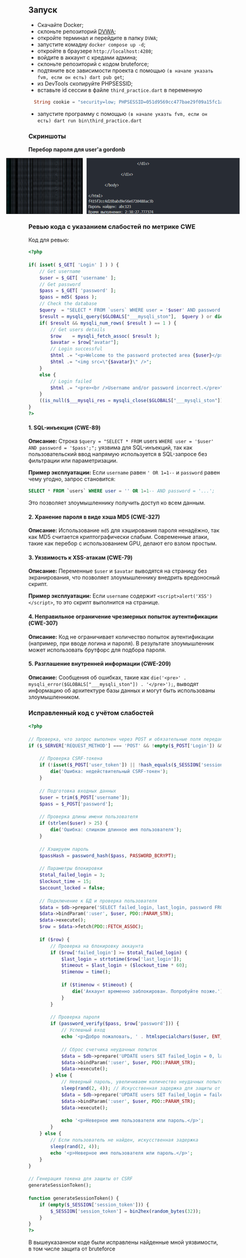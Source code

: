 ## Запуск
- Скачайте Docker;
- склоньте репозиторий [DVWA](https://github.com/digininja/DVWA);
- откройте терминал и перейдите в папку `DVWA`;
- запустите комадну `docker compose up -d`;
- откройте в браузере `http://localhost:4280`;
- войдите в аккаунт с кредами админа;
- склоньте репозиторий с кодом bruteforce;
- подтяните все зависимости проекта с помощью `(в начале указать fvm, если он есть) dart pub get`;
- из DevTools скопируйте PHPSESSID;
- вставьте id сессии в файле `third_practice.dart` в переменную 
```dart
  String cookie = "security=low; PHPSESSID=051d9569cc477bae29f09a15fc1a6ad3";
```
- запустите программу с помощью `(в начале указть fvm, если он есть) dart run bin\third_practice.dart`

### Скриншоты
**Перебор пароля для user'а gordonb**
<div  style="display: flex; justify-content: center;">
    <img src="images\bruteforce_process.png" alt="Screenshot 1" style="width: 200px; margin-right: 10px;">
    <img src="images\success.png" alt="Screenshot 2" style="width: 400px; margin-right: 10px;">
</div>

### Ревью кода с указанием слабостей по метрике CWE 

Код для ревью:
```php
<?php

if( isset( $_GET[ 'Login' ] ) ) {
	// Get username
	$user = $_GET[ 'username' ];
	// Get password
	$pass = $_GET[ 'password' ];
	$pass = md5( $pass );
	// Check the database
	$query  = "SELECT * FROM `users` WHERE user = '$user' AND password = '$pass';";
	$result = mysqli_query($GLOBALS["___mysqli_ston"],  $query ) or die( '<pre>' . ((is_object($GLOBALS["___mysqli_ston"])) ? mysqli_error($GLOBALS["___mysqli_ston"]) : (($___mysqli_res = mysqli_connect_error()) ? $___mysqli_res : false)) . '</pre>' );
	if( $result && mysqli_num_rows( $result ) == 1 ) {
		// Get users details
		$row    = mysqli_fetch_assoc( $result );
		$avatar = $row["avatar"];
		// Login successful
		$html .= "<p>Welcome to the password protected area {$user}</p>";
		$html .= "<img src=\"{$avatar}\" />";
	}
	else {
		// Login failed
		$html .= "<pre><br />Username and/or password incorrect.</pre>";
	}
	((is_null($___mysqli_res = mysqli_close($GLOBALS["___mysqli_ston"]))) ? false : $___mysqli_res);
}
?>
```


#### 1. **SQL-инъекция (CWE-89)**

**Описание:** Строка `$query = "SELECT * FROM` users `WHERE user = '$user' AND password = '$pass';";` уязвима для SQL-инъекций, так как пользовательский ввод напрямую используется в SQL-запросе без фильтрации или параметризации.

**Пример эксплуатации:** Если `username` равен `' OR 1=1--` и `password` равен чему угодно, запрос становится:

```sql
SELECT * FROM `users` WHERE user = '' OR 1=1-- AND password = '...';
```

Это позволяет злоумышленнику получить доступ ко всем данным.

#### 2. **Хранение пароля в виде хэша MD5 (CWE-327)**

**Описание:** Использование `md5` для хэширования пароля ненадёжно, так как MD5 считается криптографически слабым. Современные атаки, такие как перебор с использованием GPU, делают его взлом простым.

#### 3. **Уязвимость к XSS-атакам (CWE-79)**

**Описание:** Переменные `$user` и `$avatar` выводятся на страницу без экранирования, что позволяет злоумышленнику внедрить вредоносный скрипт.

**Пример эксплуатации:** Если `username` содержит `<script>alert('XSS')</script>`, то это скрипт выполнится на странице.

#### 4. **Неправильное ограничение чрезмерных попыток аутентификации (CWE-307)**

**Описание:** Код не ограничивает количество попыток аутентификации (например, при вводе логина и пароля). В результате злоумышленник может использовать брутфорс для подбора пароля.


#### 5. **Разглашение внутренней информации (CWE-209)**

**Описание:** Сообщения об ошибках, такие как `die('<pre>' . mysqli_error($GLOBALS["___mysqli_ston"]) . '</pre>');`, выводят информацию об архитектуре базы данных и могут быть использованы злоумышленником.

### Исправленный код с учётом слабостей
```php
<?php

// Проверка, что запрос выполнен через POST и обязательные поля переданы
if ($_SERVER['REQUEST_METHOD'] === 'POST' && !empty($_POST['Login']) && !empty($_POST['username']) && !empty($_POST['password'])) {
    
    // Проверка CSRF-токена
    if (!isset($_POST['user_token']) || !hash_equals($_SESSION['session_token'], $_POST['user_token'])) {
        die('Ошибка: недействительный CSRF-токен');
    }

    // Подготовка входных данных
    $user = trim($_POST['username']);
    $pass = $_POST['password'];

    // Проверка длины имени пользователя
    if (strlen($user) > 25) {
        die('Ошибка: слишком длинное имя пользователя');
    }

    // Хэшируем пароль
    $passHash = password_hash($pass, PASSWORD_BCRYPT);

    // Параметры блокировки
    $total_failed_login = 3; 
    $lockout_time = 15; 
    $account_locked = false; 

    // Подключение к БД и проверка пользователя
    $data = $db->prepare('SELECT failed_login, last_login, password FROM users WHERE user = :user LIMIT 1');
    $data->bindParam(':user', $user, PDO::PARAM_STR);
    $data->execute();
    $row = $data->fetch(PDO::FETCH_ASSOC);

    if ($row) {
        // Проверка на блокировку аккаунта
        if ($row['failed_login'] >= $total_failed_login) {
            $last_login = strtotime($row['last_login']);
            $timeout = $last_login + ($lockout_time * 60);
            $timenow = time();

            if ($timenow < $timeout) {
                die('Аккаунт временно заблокирован. Попробуйте позже.');
            }
        }

        // Проверка пароля
        if (password_verify($pass, $row['password'])) {
            // Успешный вход
            echo '<p>Добро пожаловать, ' . htmlspecialchars($user, ENT_QUOTES, 'UTF-8') . '!</p>';

            // Сброс счетчика неудачных попыток
            $data = $db->prepare('UPDATE users SET failed_login = 0, last_login = NOW() WHERE user = :user LIMIT 1');
            $data->bindParam(':user', $user, PDO::PARAM_STR);
            $data->execute();
        } else {
            // Неверный пароль, увеличиваем количество неудачных попыток
            sleep(rand(2, 4)); // Искусственная задержка для защиты от брутфорса
            $data = $db->prepare('UPDATE users SET failed_login = failed_login + 1 WHERE user = :user LIMIT 1');
            $data->bindParam(':user', $user, PDO::PARAM_STR);
            $data->execute();

            echo '<p>Неверное имя пользователя или пароль.</p>';
        }
    } else {
        // Если пользователь не найден, искусственная задержка
        sleep(rand(2, 4));
        echo '<p>Неверное имя пользователя или пароль.</p>';
    }
}

// Генерация токена для защиты от CSRF
generateSessionToken();

function generateSessionToken() {
    if (empty($_SESSION['session_token'])) {
        $_SESSION['session_token'] = bin2hex(random_bytes(32));
    }
}
?>
```

В вышеуказанном коде были исправлены найденные мной уязвимости, в том числе защита от bruteforce